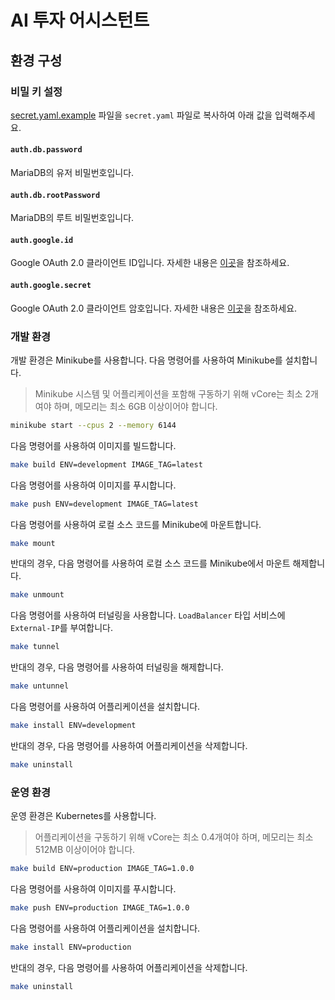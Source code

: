 # AI 투자 어시스턴트

## 환경 구성

### 비밀 키 설정

[secret.yaml.example](secret.yaml.example) 파일을 `secret.yaml` 파일로 복사하여 아래 값을 입력해주세요.

#### `auth.db.password`

MariaDB의 유저 비밀번호입니다.

#### `auth.db.rootPassword`

MariaDB의 루트 비밀번호입니다.

#### `auth.google.id`

Google OAuth 2.0 클라이언트 ID입니다. 자세한 내용은 [이곳](https://developers.google.com/identity/protocols/oauth2/web-server?hl=ko)을 참조하세요.

#### `auth.google.secret`

Google OAuth 2.0 클라이언트 암호입니다. 자세한 내용은 [이곳](https://developers.google.com/identity/protocols/oauth2/web-server?hl=ko)을 참조하세요.

### 개발 환경

개발 환경은 Minikube를 사용합니다. 다음 명령어를 사용하여 Minikube를 설치합니다.

> Minikube 시스템 및 어플리케이션을 포함해 구동하기 위해 vCore는 최소 2개여야 하며, 메모리는 최소 6GB 이상이어야 합니다.

```bash
minikube start --cpus 2 --memory 6144
```

다음 명령어를 사용하여 이미지를 빌드합니다.

```bash
make build ENV=development IMAGE_TAG=latest
```

다음 명령어를 사용하여 이미지를 푸시합니다.

```bash
make push ENV=development IMAGE_TAG=latest
```

다음 명령어를 사용하여 로컬 소스 코드를 Minikube에 마운트합니다.

```bash
make mount
```

반대의 경우, 다음 명령어를 사용하여 로컬 소스 코드를 Minikube에서 마운트 해제합니다.

```bash
make unmount
```

다음 명령어를 사용하여 터널링을 사용합니다. `LoadBalancer` 타입 서비스에 `External-IP`를 부여합니다.

```bash
make tunnel
```

반대의 경우, 다음 명령어를 사용하여 터널링을 해제합니다.

```bash
make untunnel
```

다음 명령어를 사용하여 어플리케이션을 설치합니다.

```bash
make install ENV=development
```

반대의 경우, 다음 명령어를 사용하여 어플리케이션을 삭제합니다.

```bash
make uninstall
```

### 운영 환경

운영 환경은 Kubernetes를 사용합니다.

> 어플리케이션을 구동하기 위해 vCore는 최소 0.4개여야 하며, 메모리는 최소 512MB 이상이어야 합니다.

```bash
make build ENV=production IMAGE_TAG=1.0.0
```

다음 명령어를 사용하여 이미지를 푸시합니다.

```bash
make push ENV=production IMAGE_TAG=1.0.0
```

다음 명령어를 사용하여 어플리케이션을 설치합니다.

```bash
make install ENV=production
```

반대의 경우, 다음 명령어를 사용하여 어플리케이션을 삭제합니다.

```bash
make uninstall
```
